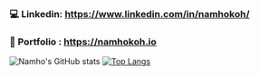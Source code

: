 ### 💻 Linkedin: https://www.linkedin.com/in/namhokoh/
### 🧠 Portfolio : https://namhokoh.io 
![Namho's GitHub stats](https://github-readme-stats.vercel.app/api?username=namhkoh&show_icons=true&theme=radical&hide=contribs,issues&count_private=true)
[![Top Langs](https://github-readme-stats.vercel.app/api/top-langs/?username=namhkoh&layout=compact&theme=radical)](https://github.com/namhkoh/github-readme-stats)



<!--
**namhkoh/namhkoh** is a ✨ _special_ ✨ repository because its `README.md` (this file) appears on your GitHub profile.

Here are some ideas to get you started:

- 🔭 I’m currently working on ..
- 🌱 I’m currently learning ..
- 👯 I’m looking to collaborate on ..
- 🤔 I’m looking for help with ..
- 💬 Ask me about ...
- 📫 How to reach me: ...
- 😄 Pronouns: ...
- ⚡ Fun fact: ...
- Integrate gifs into the projects
- AR
### Hi, I'm Namho! 👋
### ⚡ Fun fact: I'm a 🇫🇷 🇰🇷 🇬🇧 native speaker.
### 👨🏻‍💻 Artificial intelligence Center intern at SRA. 
### 🔭 Currently working on co-publishing a paper in Augmented Reality and NLP. (CHI/UBIcomp🤞🏽)
-->
